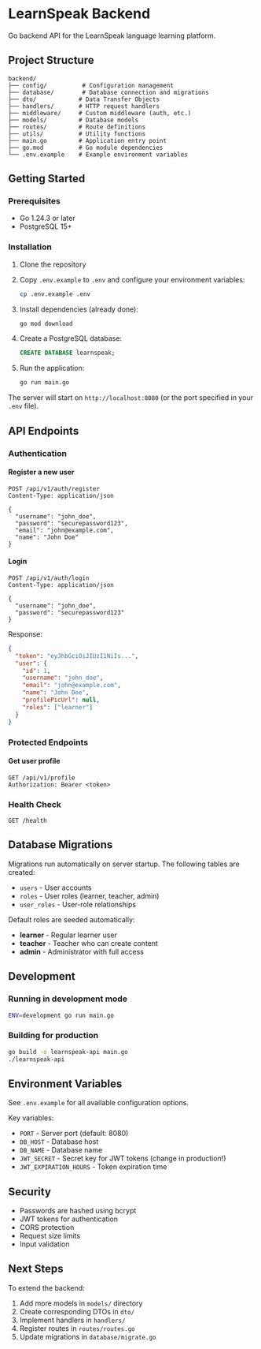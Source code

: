 # LearnSpeak Backend

Go backend API for the LearnSpeak language learning platform.

## Project Structure

```
backend/
├── config/          # Configuration management
├── database/        # Database connection and migrations
├── dto/            # Data Transfer Objects
├── handlers/       # HTTP request handlers
├── middleware/     # Custom middleware (auth, etc.)
├── models/         # Database models
├── routes/         # Route definitions
├── utils/          # Utility functions
├── main.go         # Application entry point
├── go.mod          # Go module dependencies
└── .env.example    # Example environment variables
```

## Getting Started

### Prerequisites

- Go 1.24.3 or later
- PostgreSQL 15+

### Installation

1. Clone the repository
2. Copy `.env.example` to `.env` and configure your environment variables:
   ```bash
   cp .env.example .env
   ```

3. Install dependencies (already done):
   ```bash
   go mod download
   ```

4. Create a PostgreSQL database:
   ```sql
   CREATE DATABASE learnspeak;
   ```

5. Run the application:
   ```bash
   go run main.go
   ```

The server will start on `http://localhost:8080` (or the port specified in your `.env` file).

## API Endpoints

### Authentication

#### Register a new user
```http
POST /api/v1/auth/register
Content-Type: application/json

{
  "username": "john_doe",
  "password": "securepassword123",
  "email": "john@example.com",
  "name": "John Doe"
}
```

#### Login
```http
POST /api/v1/auth/login
Content-Type: application/json

{
  "username": "john_doe",
  "password": "securepassword123"
}
```

Response:
```json
{
  "token": "eyJhbGciOiJIUzI1NiIs...",
  "user": {
    "id": 1,
    "username": "john_doe",
    "email": "john@example.com",
    "name": "John Doe",
    "profilePicUrl": null,
    "roles": ["learner"]
  }
}
```

### Protected Endpoints

#### Get user profile
```http
GET /api/v1/profile
Authorization: Bearer <token>
```

### Health Check

```http
GET /health
```

## Database Migrations

Migrations run automatically on server startup. The following tables are created:

- `users` - User accounts
- `roles` - User roles (learner, teacher, admin)
- `user_roles` - User-role relationships

Default roles are seeded automatically:
- **learner** - Regular learner user
- **teacher** - Teacher who can create content
- **admin** - Administrator with full access

## Development

### Running in development mode
```bash
ENV=development go run main.go
```

### Building for production
```bash
go build -o learnspeak-api main.go
./learnspeak-api
```

## Environment Variables

See `.env.example` for all available configuration options.

Key variables:
- `PORT` - Server port (default: 8080)
- `DB_HOST` - Database host
- `DB_NAME` - Database name
- `JWT_SECRET` - Secret key for JWT tokens (change in production!)
- `JWT_EXPIRATION_HOURS` - Token expiration time

## Security

- Passwords are hashed using bcrypt
- JWT tokens for authentication
- CORS protection
- Request size limits
- Input validation

## Next Steps

To extend the backend:

1. Add more models in `models/` directory
2. Create corresponding DTOs in `dto/`
3. Implement handlers in `handlers/`
4. Register routes in `routes/routes.go`
5. Update migrations in `database/migrate.go`
